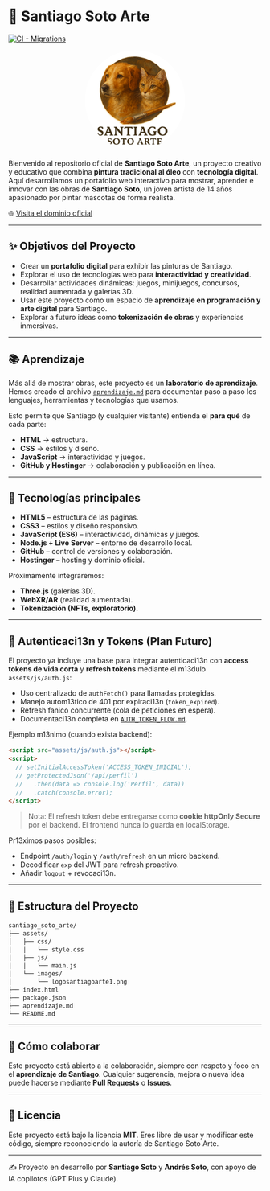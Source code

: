 # 🎨 Santiago Soto Arte

[![CI - Migrations](https://github.com/zswamtech/santiago-soto-arte/actions/workflows/ci-migrations.yml/badge.svg)](../../actions/workflows/ci-migrations.yml)

<div align="center">
  <img src="assets/images/logosantiagoarte1.png" alt="Santiago Soto Arte Logo" width="200" height="200" style="border-radius: 50%;">
</div>

Bienvenido al repositorio oficial de **Santiago Soto Arte**, un proyecto creativo y educativo que combina **pintura tradicional al óleo** con **tecnología digital**.
Aquí desarrollamos un portafolio web interactivo para mostrar, aprender e innovar con las obras de **Santiago Soto**, un joven artista de 14 años apasionado por pintar mascotas de forma realista.

🌐 [Visita el dominio oficial](https://santiagosoto.art)

---

## ✨ Objetivos del Proyecto

- Crear un **portafolio digital** para exhibir las pinturas de Santiago.
- Explorar el uso de tecnologías web para **interactividad y creatividad**.
- Desarrollar actividades dinámicas: juegos, minijuegos, concursos, realidad aumentada y galerías 3D.
- Usar este proyecto como un espacio de **aprendizaje en programación y arte digital** para Santiago.
- Explorar a futuro ideas como **tokenización de obras** y experiencias inmersivas.

---

## 📚 Aprendizaje

Más allá de mostrar obras, este proyecto es un **laboratorio de aprendizaje**.
Hemos creado el archivo [`aprendizaje.md`](./aprendizaje.md) para documentar paso a paso los lenguajes, herramientas y tecnologías que usamos.

Esto permite que Santiago (y cualquier visitante) entienda el **para qué** de cada parte:
- **HTML** → estructura.
- **CSS** → estilos y diseño.
- **JavaScript** → interactividad y juegos.
- **GitHub y Hostinger** → colaboración y publicación en línea.

---

## 🚀 Tecnologías principales

- **HTML5** – estructura de las páginas.
- **CSS3** – estilos y diseño responsivo.
- **JavaScript (ES6)** – interactividad, dinámicas y juegos.
- **Node.js + Live Server** – entorno de desarrollo local.
- **GitHub** – control de versiones y colaboración.
- **Hostinger** – hosting y dominio oficial.

Próximamente integraremos:
- **Three.js** (galerías 3D).
- **WebXR/AR** (realidad aumentada).
- **Tokenización (NFTs, exploratorio).**

---

## 🔐 Autenticaci 13n y Tokens (Plan Futuro)

El proyecto ya incluye una base para integrar autenticaci 13n con **access tokens de vida corta** y **refresh tokens** mediante el m 13dulo `assets/js/auth.js`:

- Uso centralizado de `authFetch()` para llamadas protegidas.
- Manejo autom 13tico de 401 por expiraci 13n (`token_expired`).
- Refresh  fanico concurrente (cola de peticiones en espera).
- Documentaci 13n completa en [`AUTH_TOKEN_FLOW.md`](./AUTH_TOKEN_FLOW.md).

Ejemplo m 13nimo (cuando exista backend):
```html
<script src="assets/js/auth.js"></script>
<script>
  // setInitialAccessToken('ACCESS_TOKEN_INICIAL');
  // getProtectedJson('/api/perfil')
  //   .then(data => console.log('Perfil', data))
  //   .catch(console.error);
</script>
```

> Nota: El refresh token debe entregarse como **cookie httpOnly Secure** por el backend. El frontend nunca lo guarda en localStorage.

Pr 13ximos pasos posibles:
- Endpoint `/auth/login` y `/auth/refresh` en un micro backend.
- Decodificar `exp` del JWT para refresh proactivo.
- Añadir `logout` + revocaci 13n.

---

## 🧩 Estructura del Proyecto

```
santiago_soto_arte/
├── assets/
│   ├── css/
│   │   └── style.css
│   ├── js/
│   │   └── main.js
│   └── images/
│       └── logosantiagoarte1.png
├── index.html
├── package.json
├── aprendizaje.md
└── README.md
```

---

## 🌟 Cómo colaborar

Este proyecto está abierto a la colaboración, siempre con respeto y foco en el **aprendizaje de Santiago**.
Cualquier sugerencia, mejora o nueva idea puede hacerse mediante **Pull Requests** o **Issues**.

---

## 📄 Licencia

Este proyecto está bajo la licencia **MIT**.
Eres libre de usar y modificar este código, siempre reconociendo la autoría de Santiago Soto Arte.

---

✍️ Proyecto en desarrollo por **Santiago Soto** y **Andrés Soto**, con apoyo de IA copilotos (GPT Plus y Claude).